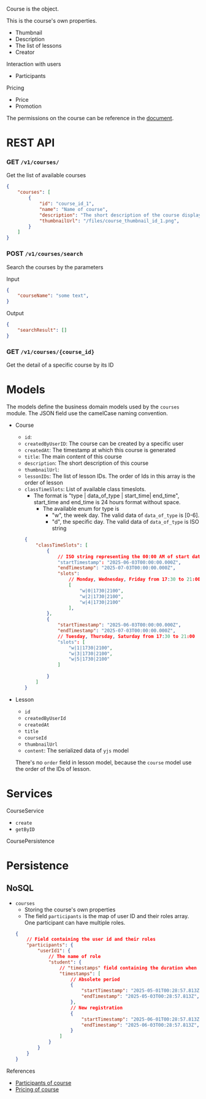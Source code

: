 Course is the object.

This is the course's own properties.
- Thumbnail
- Description
- The list of lessons
- Creator

Interaction with users
- Participants

Pricing
- Price
- Promotion

The permissions on the course can be reference in the [document](../permissions/index.md).

# REST API

### GET `/v1/courses/`
Get the list of available courses

```json
{
    "courses": [
        {
            "id": "course_id_1",
            "name": "Name of course",
            "description": "The short description of the course displayed below the name",
            "thumbnailUrl": "/files/course_thumbnail_id_1.png",
        }
    ]
}
```

### POST `/v1/courses/search`
Search the courses by the parameters

Input
```json
{
    "courseName": "some text",
}
```

Output
```json
{
    "searchResult": []
}
```

### GET `/v1/courses/{course_id}`
Get the detail of a specific course by its ID

# <a name="models">Models</a>
The models define the business domain models used by the `courses` module.
The JSON field use the camelCase naming convention.

- Course
    - `id`: 
    - `createdByUserID`: The course can be created by a specific user
    - `createdAt`: The timestamp at which this course is generated
    - `title`: The main content of this course
    - `description`: The short description of this course
    - `thumbnailUrl`: 
    - `lessonIDs`: The list of lesson IDs. The order of Ids in this array is the order of lesson
    - `classTimeSlots`: List of available class timeslots. 
        - The format is "type | data_of_type | start_time| end_time", start_time and end_time is 24 hours format without space.
            - The available enum for type is
                - "w", the week day. The valid data of `data_of_type` is [0-6].
                - "d", the specific day. The valid data of `data_of_type` is ISO string
        ```json
        {
            "classTimeSlots": [
                {
                    // ISO string representing the 00:00 AM of start date
                    "startTimestamp": "2025-06-03T00:00:00.000Z",
                    "endTimestamp": "2025-07-03T00:00:00.000Z",
                    "slots": 
                        // Monday, Wednesday, Friday from 17:30 to 21:00
                        [
                            "w|0|1730|2100",
                            "w|2|1730|2100",
                            "w|4|1730|2100"
                        ],
                },
                {
                    "startTimestamp": "2025-06-03T00:00:00.000Z",
                    "endTimestamp": "2025-07-03T00:00:00.000Z",
                    // Tuesday, Thursday, Saturday from 17:30 to 21:00
                    "slots": [
                        "w|1|1730|2100",
                        "w|3|1730|2100",
                        "w|5|1730|2100"
                    ]
                    
                }
            ]
        }
        ```

- Lesson
    - `id`
    - `createdByUserId`
    - `createdAt`
    - `title`
    - `courseId`
    - `thumbnailUrl`
    - `content`: The serialized data of `yjs` model

    There's no `order` field in lesson model, because the `course` model use the order of the IDs of lesson.

<!-- - LessonExercise
- LessonExerciseStep -->


# Services

CourseService
- `create`
- `getByID`


CoursePersistence

# Persistence

## NoSQL
- `courses`
    - Storing the course's own properties
    - The field `participants` is the map of user ID and their roles array. One participant can have multiple roles.
    ```json
    {
        // Field containing the user id and their roles
        "participants": {
            "userId1": {
                // The name of role
                "student": {
                    // "timestamps" field containing the duration when this role is valid
                    "timestamps": [
                        // Absolete period
                        {
                            "startTimestamp": "2025-05-01T00:28:57.813Z",
                            "endTimestamp": "2025-05-03T00:28:57.813Z",
                        },
                        // New registration
                        {
                            "startTimestamp": "2025-06-01T00:28:57.813Z",
                            "endTimestamp": "2025-06-03T00:28:57.813Z",
                        }
                    ]
                }
            }
        }
    }
    ```



References
- [Participants of course](./courseParticipant.md)
- [Pricing of course](./coursePricing.md)
